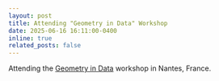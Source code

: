```yaml
---
layout: post
title: Attending "Geometry in Data" Workshop
date: 2025-06-16 16:11:00-0400
inline: true
related_posts: false
---
```


Attending the [Geometry in Data](https://sites.google.com/view/projetanrgeodsic/accueil/ev%C3%A9nements/workshop-nantes-2025-geometry-in-data/) workshop in Nantes, France.
